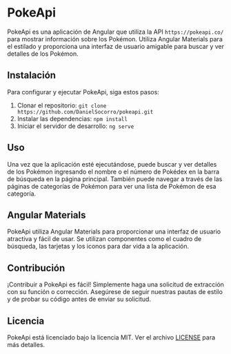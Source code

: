 # PokeApi

PokeApi es una aplicación de Angular que utiliza la API `https://pokeapi.co/` para mostrar información sobre los Pokémon. Utiliza Angular Materials para el estilado y proporciona una interfaz de usuario amigable para buscar y ver detalles de los Pokémon.

## Instalación

Para configurar y ejecutar PokeApi, siga estos pasos:

1. Clonar el repositorio: `git clone https://github.com/DanielSocorro/pokeapi.git`
2. Instalar las dependencias: `npm install`
3. Iniciar el servidor de desarrollo: `ng serve`

## Uso

Una vez que la aplicación esté ejecutándose, puede buscar y ver detalles de los Pokémon ingresando el nombre o el número de Pokédex en la barra de búsqueda en la página principal. También puede navegar a través de las páginas de categorías de Pokémon para ver una lista de Pokémon de esa categoría.

## Angular Materials

PokeApi utiliza Angular Materials para proporcionar una interfaz de usuario atractiva y fácil de usar. Se utilizan componentes como el cuadro de búsqueda, las tarjetas y los iconos para dar vida a la aplicación.

## Contribución

¡Contribuir a PokeApi es fácil! Simplemente haga una solicitud de extracción con su función o corrección. Asegúrese de seguir nuestras pautas de estilo y de probar su código antes de enviar su solicitud.

## Licencia

PokeApi está licenciado bajo la licencia MIT. Ver el archivo [LICENSE](LICENSE) para más detalles.
